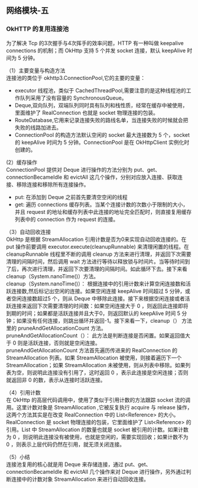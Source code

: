 ## 网络模块-五  
### OkHTTP 的复用连接池    
为了解决 Tcp 的3次握手与4次挥手的效率问题，HTTP 有一种叫做 keepalive connections 的机制；而 OkHttp 支持 5 个并发 socket 连接，默认 keepAlive 时间为 5 分钟。    

（1）主要变量与构造方法  
连接池的类位于 okhttp3.ConnectionPool,它的主要的变量：  
  
* executor 线程池，类似于 CachedThreadPool,需要注意的是这种线程池的工作队列采用了没有容量的 SynchronousQueue。  
* Deque,双向队列，双端队列同时具有队列和栈性质，经常在缓存中被使用，里面维护了 RealConnection 也就是 socket 物理连接的包装。  
* RouteDatabase,它用来记录连接失败的路线名单，当连接失败的时候就会把失败的线路加进去。  
* ConnectionPool 的构造方法默认空闲的 socket 最大连接数为 5 个，socket 的 keepAlive 时间为 5 分钟。ConnectionPool 是在 OkHttpClient 实例化时创建的。  
  
(2）缓存操作  
ConnectionPool 提供对 Deque<RealConnection> 进行操作的方法分别为 put、get、connectionBecameIdle 和 evictAll 这几个操作，分别对应放入连接、获取连接、移除连接和移除所有连接操作。  
  
* put: 在添加到 Deque 之前首先要清空空闲的线程  
* get: 遍历 connections 缓存列表。当某个连接计数的次数小于限制的大小，并且 request 的地址和缓存列表中此连接的地址完全匹配时，则直接复用缓存列表中的 connection 作为 request 的连接。  
  
（3）自动回收连接  
 OkHttp 是根据 StreamAllocation 引用计数是否为0来实现自动回收连接的。在 put 操作前要调用 executor.execute(cleanupRunnable) 来清理闲置的线程。在 cleanupRunnable 线程里不断的调用 cleanup 方法来进行清理，并返回下次需要清理的间隔时间，然后调用 wait 方法进行等待以释放锁与时间片。当等待时间到了后，再次进行清理，并返回下次要清理的间隔时间。如此循环下去。接下来看 cleanup（System.nanoTime()）方法。  
 cleanup（System.nanoTime()）：
根据连接中的引用计数来计算空闲连接数和活跃连接数,然后标记出空闲的连接。如果空闲连接 keepAlive 时间超过 5 分钟，或者空闲连接数超过5 个，则从 Deque 中移除此连接。接下来根据空闲连接或者活跃连接来返回下次需要清理的时间数：如果空闲连接大于 0 ，则返回此连接即将到期的时间；如果都是活跃连接并且大于0，则返回默认的 keepAlive 时间 5 分钟；如果没有任何连接，则跳出循环并返回-1。接下来看一下，cleanup（） 方法里的 pruneAndGetAllocationCount 方法。  
pruneAndGetAllocationCount（）：  此方法是判断连接是否闲置。如果返回值大于 0 则是活跃连接，否则就是空闲连接。      
pruneAndGetAllocationCount 方法首先遍历传进来的 RealConnection 的 StreamAllocation 列表。如果 StreamAllocation 被使用，则接着遍历下一个 StreamAllocation；如果 StreamAllocation 未被使用，则从列表中移除。如果列表为空，则说明此连接没有引用了，这时返回 0 ，表示此连接是空闲连接；否则就返回非 0 的数，表示从连接时活跃连接。  
  
（4）引用计数  
在 OkHttp 的高层代码调用中，使用了类似于引用计数的方法跟踪 socket 流的调用。这里计数对象是 StreamAllocation ,它被反复执行 acquire 与 release 操作，这两个方法其实是在改变 RealConnection 中的 List<Reference<StreamAllocation>> 的大小。  
RealConnection 是 socket 物理连接的包装，它里面维护了 List<Reference<StreamAllocation>>  的引用。List 中 StreamAllocation 的数量也就是 socket 被引用的计数。如果计数为 0 ，则说明此连接没有被使用，也就是空闲的，需要实现回收；如果计数不为 0 ，则表示上层代码仍然在引用，就无须关闭连接。  
  
（5）小结  
连接池复用的核心就是用 Deque<RealConnection> 来存储连接，通过 put、get、connectionBecameIdle 和 evictAll 几个操作来对 Deque 进行操作，另外通过判断连接中的计数对象 StreamAllocation 来进行自动回收连接。


 
